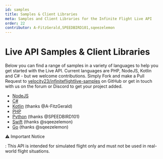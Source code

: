 ```yaml
---
id: samples
title: Samples & Client Libraries
meta: Samples and Client Libraries for the Infinite Flight Live API
order: 22
contributor: A-FitzGerald,SPEEDBIRD101,sqeezelemon
---
```


# Live API Samples & Client Libraries

Below you can find a range of samples in a variety of languages to help you get started with the Live API. Current languages are PHP, NodeJS, Kotlin and C# - but we welcome contributions. Simply Fork and make a Pull Request to [velocity23/infiniteflightlive-samples](https://github.com/Velocity23/infiniteflightlive-samples) on GitHub or get in touch with us on the forum or Discord to get your project added.

- [NodeJS](https://github.com/Velocity23/infiniteflightlive-samples/tree/master/NodeJS)
- [C#](https://github.com/Velocity23/infiniteflightlive-samples/tree/master/C%23)
- [Kotlin](https://github.com/A-FitzGerald/InfiniteLiveKt) (thanks @A-FitzGerald)
- [PHP](https://github.com/Velocity23/infiniteflightlive-samples/tree/master/PHP)
- [Python](https://github.com/SPEEDBIRD101-CLXVA/InfiniteFlight-LiveApi) (thanks @SPEEDBIRD101)
- [Swift](https://github.com/sqeezelemon/SwiftyLiveApi) (thanks @sqeezelemon)
- [Go](https://github.com/sqeezelemon/golive) (thanks @sqeezelemon)

⚠️ Important Notice

: This API is intended for simulated flight only and must not be used in real-world flight situations.

